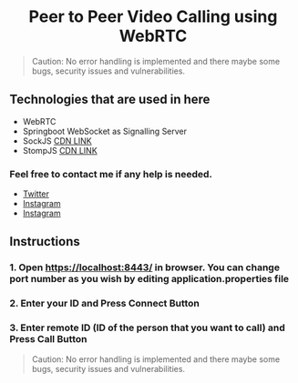 # <h1 style="text-align:center">Peer to Peer Video Calling using WebRTC</h1>
>Caution: No error handling is implemented and there maybe some bugs, security issues and vulnerabilities.

## Technologies that are used in here


<ul>
    <li> WebRTC</li>
    <li> Springboot WebSocket as Signalling Server</li>
    <li> SockJS <a href="https://cdnjs.com/libraries/sockjs-client">CDN LINK</a> </li>
    <li> StompJS <a href="https://cdnjs.com/libraries/stomp.js">CDN LINK</a> </li>

</ul>

### Feel free to contact me if any help is needed.
<ul>
    <li><a href="https://twitter.com/Heshantk">Twitter</a></li>
    <li><a href="https://www.instagram.com/heshan_thenura/">Instagram</a></li>
    <li><a href="https://twitter.com/Heshantk">Instagram</a></li>
</ul>

## Instructions
### 1. Open [https://localhost:8443/](https://localhost:8443) in browser. You can change port number as you wish by editing application.properties file
### 2. Enter your ID and Press Connect Button
### 3. Enter remote ID (ID of the person that you want to call) and Press Call Button
>Caution: No error handling is implemented and there maybe some bugs, security issues and vulnerabilities. 
